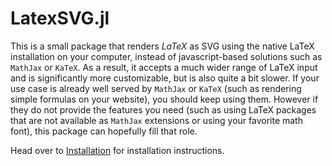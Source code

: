 # LatexSVG.jl

This is a small package that renders $LaTeX$ as SVG using the native LaTeX installation on your computer, instead of javascript-based solutions such as `MathJax` or `KaTeX`. As a result, it accepts a much wider range of LaTeX input and is significantly more customizable, but is also quite a bit slower. If your use case is already well served by `MathJax` or `KaTeX` (such as rendering simple formulas on your website), you should keep using them. However if they do not provide the features you need (such as using LaTeX packages that are not available as `MathJax` extensions or using your favorite math font), this package can hopefully fill that role.

Head over to [Installation](man/installation.md) for installation instructions.
